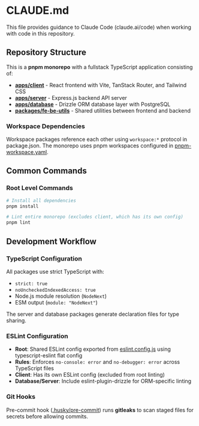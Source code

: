 # CLAUDE.md

This file provides guidance to Claude Code (claude.ai/code) when working with code in this repository.

## Repository Structure

This is a **pnpm monorepo** with a fullstack TypeScript application consisting of:

- **[apps/client](apps/client/)** - React frontend with Vite, TanStack Router, and Tailwind CSS
- **[apps/server](apps/server/)** - Express.js backend API server
- **[apps/database](apps/database/)** - Drizzle ORM database layer with PostgreSQL
- **[packages/fe-be-utils](packages/fe-be-utils/)** - Shared utilities between frontend and backend

### Workspace Dependencies

Workspace packages reference each other using `workspace:*` protocol in package.json. The monorepo uses pnpm workspaces configured in [pnpm-workspace.yaml](pnpm-workspace.yaml).

## Common Commands

### Root Level Commands

```bash
# Install all dependencies
pnpm install

# Lint entire monorepo (excludes client, which has its own config)
pnpm lint
```

## Development Workflow

### TypeScript Configuration

All packages use strict TypeScript with:

- `strict: true`
- `noUncheckedIndexedAccess: true`
- Node.js module resolution (`NodeNext`)
- ESM output (`module: "NodeNext"`)

The server and database packages generate declaration files for type sharing.

### ESLint Configuration

- **Root**: Shared ESLint config exported from [eslint.config.js](eslint.config.js) using typescript-eslint flat config
- **Rules**: Enforces `no-console: error` and `no-debugger: error` across TypeScript files
- **Client**: Has its own ESLint config (excluded from root linting)
- **Database/Server**: Include eslint-plugin-drizzle for ORM-specific linting

### Git Hooks

Pre-commit hook ([.husky/pre-commit](.husky/pre-commit)) runs **gitleaks** to scan staged files for secrets before allowing commits.
